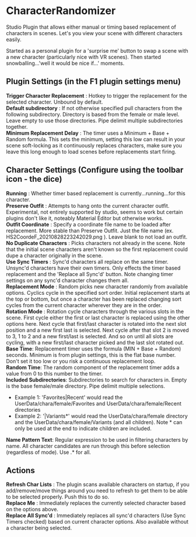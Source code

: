 # CharacterRandomizer

Studio Plugin that allows either manual or timing based replacement of characters in scenes. Let's you view your scene with different characters easily.

Started as a personal plugin for a 'surprise me' button to swap a scene with a new character (particularly nice with VR scenes). Then started snowballing...'well it would be nice if...' moments.

## Plugin Settings (in the F1 plugin settings menu)

**Trigger Character Replacement** : Hotkey to trigger the replacement for the selected character. Unbound by default.\
**Default subdirectory** : If not otherwise specified pull characters from the following subdirectory. Directory is based from the female or male level. Leave empty to use those directories. Pipe delimit multiple subdirectories together.\
**Minimum Replacement Delay** : The timer uses a Minimum + Base + Random formula. This sets the minimum, setting this low can result in your scene soft-locking as it continuously replaces characters, make sure you leave this long enough to load scenes before replacements start firing.

## Character Settings (Configure using the toolbar icon - the dice)

**Running** : Whether timer based replacement is currently...running...for this character.\
**Preserve Outfit** : Attempts to hang onto the current character outfit. Experimental, not entirely supported by studio, seems to work but certain plugins don't like it, noteably Material Editor but otherwise works.\
**Outfit Coordinate** : Specify a coordinate file name to be loaded after replacement. More stable than Preserve Outfit. Just the file name (ex. HS2CoordeF_20210828223242029.png ). Leave blank to not load an outfit.\
**No Duplicate Characters** : Picks characters not already in the scene. Note that the initial scene characters aren't known so the first replacement could dupe a character originally in the scene.\
**Use Sync Timers** : Sync'd characters all replace on the same timer. Unsync'd characters have their own timers. Only effects the timer based replacement and the 'Replace all Sync'd' button. Note changing timer settings on any sync'd character changes them all.\
**Replacement Mode** : Random picks new character randomly from available options. Cyclics cycle in the specified sort order. Initial replacement starts at the top or bottom, but once a character has been replaced changing sort cycles from the current character wherever they are in the order.\
**Rotation Mode** : Rotation cycle characters through the various slots in the scene. First cycle either the first or last character is replaced using the other options here. Next cycle that first/last character is rotated into the next slot position and a new first last is selected. Next cycle after that slot 2 is moved to 3, 1 to 2 and a new first/last is selected. And so on until all slots are cycling, with a new first/last character picked and the last slot rotated out.\
**Base Time**: Replacement timer uses the formula (MIN + Base + Random) seconds. Minimum is from plugin settings, this is the flat base number. Don't set it too low or you risk a continuous replacement loop.\
**Random Time**: The random component of the replacement timer adds a value from 0 to this number to the timer.\
**Included Subdirectories**: Subdirectories to search for characters in. Empty is the base female/male directory. Pipe delimit multiple selections.
- Example 1: 'Favorites|Recent' would read the UserData/chara/female/Favorites and UserData/chara/female/Recent directories
- Example 2: '|Variants*' would read the UserData/chara/female directory and the UserData/chara/female/Variants (and all children). Note * can only be used at the end to indicate children are included.

**Name Pattern Text**: Regular expression to be used in filtering characters by name. All character candidates are run through this before selection (regardless of mode). Use .* for all.

## Actions

**Refresh Char Lists** : The plugin scans available characters on startup, if you add/remove/move things around you need to refresh to get them to be able to be selected properly. Push this to do so.\
**Replace Me** : Immediately replaces the currently selected character based on the options above.\
**Replace All Sync'd** : Immediately replaces all sync'd characters (Use Sync Timers checked) based on current character options. Also available without a character being selected.

